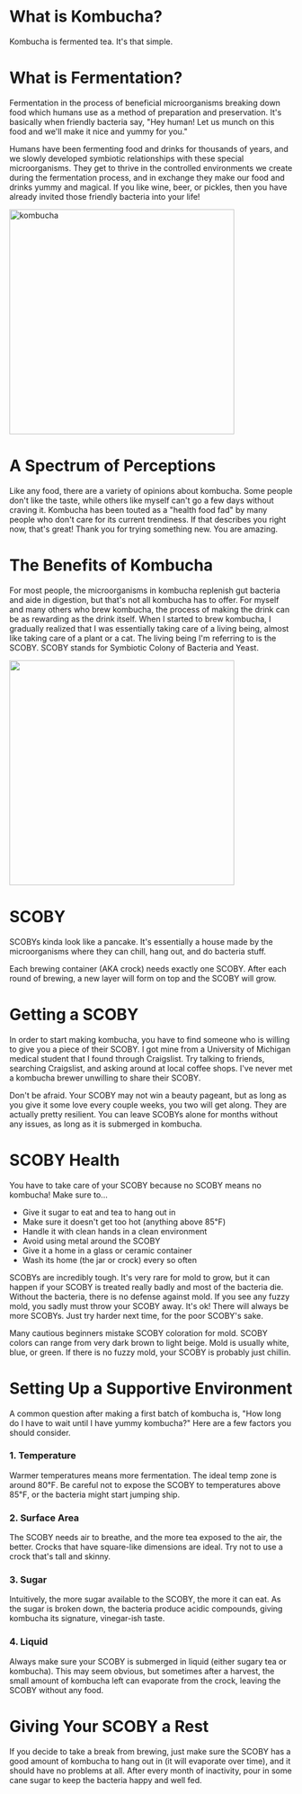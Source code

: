 # What is Kombucha?
Kombucha is fermented tea. It's that simple.

# What is Fermentation?
Fermentation in the process of beneficial microorganisms breaking down food which humans use as a method of preparation and preservation. It's basically when friendly bacteria say, "Hey human! Let us munch on this food and we'll make it nice and yummy for you."

Humans have been fermenting food and drinks for thousands of years, and we slowly developed symbiotic relationships with these special microorganisms. They get to thrive in the controlled environments we create during the fermentation process, and in exchange they make our food and drinks yummy and magical. If you like wine, beer, or pickles, then you have already invited those friendly bacteria into your life!

<img src='https://draxe.com/wp-content/uploads/2014/02/Kombucha_Background-1.jpg' alt='kombucha' style='width: 400px;'>

# A Spectrum of Perceptions
Like any food, there are a variety of opinions about kombucha. Some people don't like the taste, while others like myself can't go a few days without craving it. Kombucha has been touted as a "health food fad" by many people who don't care for its current trendiness. If that describes you right now, that's great! Thank you for trying something new. You are amazing.

# The Benefits of Kombucha
For most people, the microorganisms in kombucha replenish gut bacteria and aide in digestion, but that's not all kombucha has to offer. For myself and many others who brew kombucha, the process of making the drink can be as rewarding as the drink itself. When I started to brew kombucha, I gradually realized that I was essentially taking care of a living being, almost like taking care of a plant or a cat. The living being I'm referring to is the SCOBY. SCOBY stands for Symbiotic Colony of Bacteria and Yeast.

<img src='https://atmedia.imgix.net/7f7afec0cde5b988837d3181a8a8956fc4b02e53?auto=format&q=45&w=640.0&fit=max&cs=strip' style='width: 400px;'>

# SCOBY
SCOBYs kinda look like a pancake. It's essentially a house made by the microorganisms where they can chill, hang out, and do bacteria stuff.

Each brewing container (AKA crock) needs exactly one SCOBY. After each round of brewing, a new layer will form on top and the SCOBY will grow.

# Getting a SCOBY
In order to start making kombucha, you have to find someone who is willing to give you a piece of their SCOBY. I got mine from a University of Michigan medical student that I found through Craigslist. Try talking to friends, searching Craigslist, and asking around at local coffee shops. I've never met a kombucha brewer unwilling to share their SCOBY.

Don't be afraid. Your SCOBY may not win a beauty pageant, but as long as you give it some love every couple weeks, you two will get along. They are actually pretty resilient. You can leave SCOBYs alone for months without any issues, as long as it is submerged in kombucha.

# SCOBY Health
 You have to take care of your SCOBY because no SCOBY means no kombucha! Make sure to...

- Give it sugar to eat and tea to hang out in
- Make sure it doesn't get too hot (anything above 85℉)
- Handle it with clean hands in a clean environment
- Avoid using metal around the SCOBY
- Give it a home in a glass or ceramic container
- Wash its home (the jar or crock) every so often

SCOBYs are incredibly tough. It's very rare for mold to grow, but it can happen
if your SCOBY is treated really badly and most of the bacteria die. Without the bacteria, there is no defense against mold. If you see any fuzzy mold, you sadly must throw your SCOBY away. It's ok! There will always be more SCOBYs. Just try harder next time, for the poor SCOBY's sake.

Many cautious beginners mistake SCOBY coloration for mold. SCOBY colors can range from very dark brown to light beige. Mold is usually white, blue, or green. If there is no fuzzy mold, your SCOBY is probably just chillin.

# Setting Up a Supportive Environment
A common question after making a first batch of kombucha is, "How long do I have to wait until I have yummy kombucha?" Here are a few factors you should consider.

### 1. Temperature
Warmer temperatures means more fermentation. The ideal temp zone is around 80℉. Be careful not to expose the SCOBY to temperatures above 85℉, or the bacteria might start jumping ship.

### 2. Surface Area
The SCOBY needs air to breathe, and the more tea exposed to the air, the better. Crocks that have square-like dimensions are ideal. Try not to use a crock that's tall and skinny.

### 3. Sugar
Intuitively, the more sugar available to the SCOBY, the more it can eat. As the sugar is broken down, the bacteria produce acidic compounds, giving kombucha its signature, vinegar-ish taste.

### 4. Liquid
Always make sure your SCOBY is submerged in liquid (either sugary tea or kombucha). This may seem obvious, but sometimes after a harvest, the small amount of kombucha left can evaporate from the crock, leaving the SCOBY without any food.

# Giving Your SCOBY a Rest
If you decide to take a break from brewing, just make sure the SCOBY has a good amount of kombucha to hang out in (it will evaporate over time), and it should have no problems at all. After every month of inactivity, pour in some cane sugar to keep the bacteria happy and well fed.
